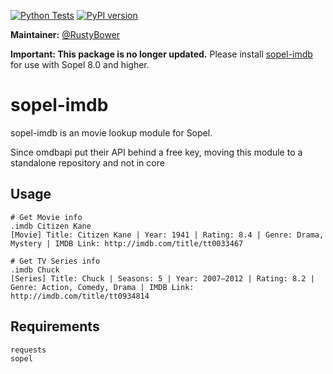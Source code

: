 [![Python Tests](https://github.com/sopel-irc/sopel-imdb/actions/workflows/python-tests.yml/badge.svg?branch=master)](https://github.com/sopel-irc/sopel-imdb/actions/workflows/python-tests.yml)
[![PyPI version](https://badge.fury.io/py/sopel-modules.imdb.svg)](https://badge.fury.io/py/sopel-modules.imdb)

**Maintainer:** [@RustyBower](https://github.com/rustybower)

**Important: This package is no longer updated.** Please install [sopel-imdb](https://pypi.org/project/sopel-imdb/) for use with Sopel 8.0 and higher.

# sopel-imdb
sopel-imdb is an movie lookup module for Sopel.

Since omdbapi put their API behind a free key, moving this module to a standalone repository and not in core

## Usage
```
# Get Movie info
.imdb Citizen Kane
[Movie] Title: Citizen Kane | Year: 1941 | Rating: 8.4 | Genre: Drama, Mystery | IMDB Link: http://imdb.com/title/tt0033467

# Get TV Series info
.imdb Chuck
[Series] Title: Chuck | Seasons: 5 | Year: 2007–2012 | Rating: 8.2 | Genre: Action, Comedy, Drama | IMDB Link: http://imdb.com/title/tt0934814
```

## Requirements
```
requests
sopel
```
